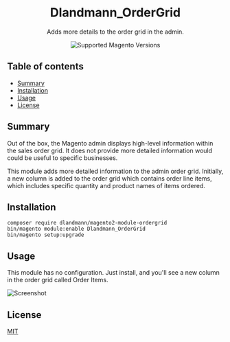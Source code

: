 <h1 align="center">Dlandmann_OrderGrid</h1> 

<div align="center">
  <p>Adds more details to the order grid in the admin.</p>
  <img src="https://img.shields.io/badge/magento-2.2%20|%202.3-brightgreen.svg?logo=magento&longCache=true&style=flat-square" alt="Supported Magento Versions" />
</div>

## Table of contents

- [Summary](#summary)
- [Installation](#installation)
- [Usage](#usage)
- [License](#license)

## Summary

Out of the box, the Magento admin displays high-level information within the sales order grid. It does not provide more detailed information would could be useful to specific businesses.

This module adds more detailed information to the admin order grid. Initially, a new column is added to the order grid which contains order line items, which includes specific quantity and product names of items ordered.

## Installation

```
composer require dlandmann/magento2-module-ordergrid
bin/magento module:enable Dlandmann_OrderGrid
bin/magento setup:upgrade
```

## Usage

This module has no configuration. Just install, and you'll see a new column in the order grid called Order Items.

![Screenshot](https://raw.githubusercontent.com/markshust/magento2-module-ordergrid/master/docs/demo.png)

## License

[MIT](https://opensource.org/licenses/MIT)
